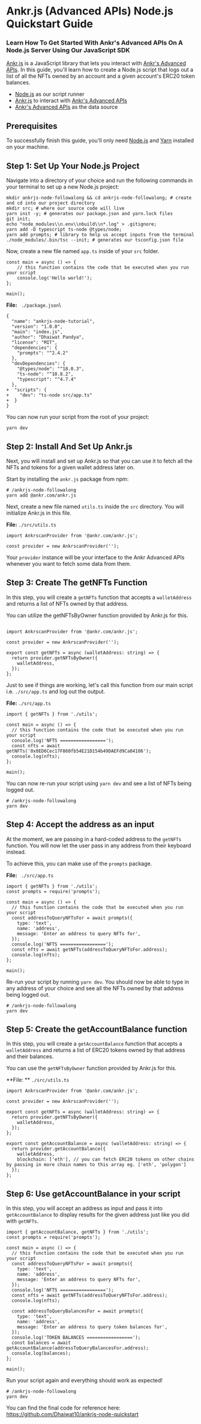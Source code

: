 # Ankr.js (Advanced APIs) Node.js Quickstart Guide
### Learn How To Get Started With Ankr's Advanced APIs On A Node.js Server Using Our JavaScript SDK

[Ankr.js](https://github.com/ankr-network/ankr.js) is a JavaScript library that lets you interact with [Ankr's Advanced APIs](https://ankr.com/advanced-api). In this guide, you'll learn how to create a Node.js script that logs out a list of all the NFTs owned by an account and a given account's ERC20 token balances.

- [Node.js](https://nodejs.org/) as our script runner
- [Ankr.js](https://github.com/ankr-network/ankr.js) to interact with [Ankr's Advanced APIs](https://ankr.com/advanced-api)
- [Ankr's Advanced APIs](https://ankr.com/advanced-api) as the data source

 ## Prerequisites
To successfully finish this guide, you'll only need [Node.js](https://nodejs.org/) and [Yarn](https://yarnpkg.com/) installed on your machine.
 ## Step 1: Set Up Your Node.js Project
Navigate into a directory of your choice and run the following commands in your terminal to set up a new Node.js project:

````
mkdir ankrjs-node-followalong && cd ankrjs-node-followalong; # create and cd into our project directory
mkdir src; # where our source code will live
yarn init -y; # generates our package.json and yarn.lock files
git init;
echo "node_modules\\n.env\\nbuild\\n*.log" > .gitignore;
yarn add -D typescript ts-node @types/node;
yarn add prompts; # library to help us accept inputs from the terminal
./node_modules/.bin/tsc --init; # generates our tsconfig.json file
````
Now, create a new file named `app.ts` inside of your `src` folder.

````
const main = async () => {
    // this function contains the code that be executed when you run your script
    console.log('Hello world!');
};

main();
````

**File:** ` ./package.json`\\
````
{
  "name": "ankrjs-node-tutorial",
  "version": "1.0.0",
  "main": "index.js",
  "author": "Dhaiwat Pandya",
  "license": "MIT",
  "dependencies": {
    "prompts": "^2.4.2"
  },
  "devDependencies": {
    "@types/node": "^18.0.3",
    "ts-node": "^10.8.2",
    "typescript": "^4.7.4"
  },
+  "scripts": {
+    "dev": "ts-node src/app.ts"
+  }
}
````

You can now run your script from the root of your project:

````
yarn dev
````


## Step 2: Install And Set Up Ankr.js

Next, you will install and set up Ankr.js so that you can use it to fetch all the NFTs and tokens for a given wallet address later on.

Start by installing the `ankr.js` package from npm:

````
# /ankrjs-node-followalong
yarn add @ankr.com/ankr.js
````
Next, create a new file named `utils.ts` inside the `src` directory. You will initialize Ankr.js in this file.

**File:** `./src/utils.ts`
````
import AnkrscanProvider from '@ankr.com/ankr.js';

const provider = new AnkrscanProvider('');
````
Your `provider` instance will be your interface to the Ankr Advanced APIs whenever you want to fetch some data from them.

## Step 3: Create The getNFTs Function

In this step, you will create a `getNFTs` function that accepts a `walletAddress` and returns a list of NFTs owned by that address.

You can utilize the getNFTsByOwner function provided by Ankr.js for this.
````

import AnkrscanProvider from '@ankr.com/ankr.js';

const provider = new AnkrscanProvider('');

export const getNFTs = async (walletAddress: string) => {
  return provider.getNFTsByOwner({
    walletAddress,
  });
};
````
Just to see if things are working, let's call this function from our main script i.e. `./src/app.ts` and log out the output.

**File:**  `./src/app.ts`

````
import { getNFTs } from './utils';

const main = async () => {
  // this function contains the code that be executed when you run your script
  console.log('NFTS =================');
  const nfts = await getNFTs('0x0ED6Cec17F860fb54E21D154b49DAEFd9Ca04106');
  console.log(nfts);
};

main();
````
You can now re-run your script using `yarn dev` and see a list of NFTs being logged out.
````
# /ankrjs-node-followalong
yarn dev
````
## Step 4: Accept the address as an input

At the moment, we are passing in a hard-coded address to the `getNFTs` function. You will now let the user pass in any address from their keyboard instead.

To achieve this, you can make use of the `prompts` package.

**File:** ` ./src/app.ts`
````
import { getNFTs } from './utils';
const prompts = require('prompts');

const main = async () => {
  // this function contains the code that be executed when you run your script
  const addressToQueryNFTsFor = await prompts({
    type: 'text',
    name: 'address',
    message: 'Enter an address to query NFTs for',
  });
  console.log('NFTS =================');
  const nfts = await getNFTs(addressToQueryNFTsFor.address);
  console.log(nfts);
};

main();
````
Re-run your script by running `yarn dev`. You should now be able to type in any address of your choice and see all the NFTs owned by that address being logged out.

````
# /ankrjs-node-followalong
yarn dev
````

## Step 5: Create the getAccountBalance function
In this step, you will create a `getAccountBalance` function that accepts a `walletAddress` and returns a list of ERC20 tokens owned by that address and their balances.

You can use the `getNFTsByOwner` function provided by Ankr.js for this.

**File: ** `./src/utils.ts`
````
import AnkrscanProvider from '@ankr.com/ankr.js';

const provider = new AnkrscanProvider('');

export const getNFTs = async (walletAddress: string) => {
  return provider.getNFTsByOwner({
    walletAddress,
  });
};

export const getAccountBalance = async (walletAddress: string) => {
  return provider.getAccountBalance({
    walletAddress,
    blockchain: ['eth'], // you can fetch ERC20 tokens on other chains by passing in more chain names to this array eg. ['eth', 'polygon']
  });
};
````

## Step 6: Use getAccountBalance in your script

In this step, you will accept an address as input and pass it into `getAccountBalance` to display results for the given address just like you did with `getNFTs`.
````
import { getAccountBalance, getNFTs } from './utils';
const prompts = require('prompts');

const main = async () => {
  // this function contains the code that be executed when you run your script
  const addressToQueryNFTsFor = await prompts({
    type: 'text',
    name: 'address',
    message: 'Enter an address to query NFTs for',
  });
  console.log('NFTS =================');
  const nfts = await getNFTs(addressToQueryNFTsFor.address);
  console.log(nfts);

  const addressToQueryBalancesFor = await prompts({
    type: 'text',
    name: 'address',
    message: 'Enter an address to query token balances for',
  });
  console.log('TOKEN BALANCES =================');
  const balances = await getAccountBalance(addressToQueryBalancesFor.address);
  console.log(balances);
};

main();
````
Run your script again and everything should work as expected!
````
# /ankrjs-node-followalong
yarn dev
````

You can find the final code for reference here: https://github.com/Dhaiwat10/ankrjs-node-quickstart
